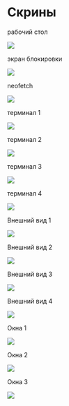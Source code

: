 # Скрины
рабочий стол


![](./desktop.png)


экран блокировки


![](./light_gtk_1.png)


neofetch


![](./terminal_neofetch.png)


терминал 1


![](./terminal_view_1.png)


терминал 2


![](./terminal_view_2.png)


терминал 3


![](./terminal_view_3.png)


терминал 4


![](./terminal_view_4.png)

Внешний вид 1


![](./view_1.png)


Внешний вид 2


![](./view_2.png)


Внешний вид 3


![](./view_3.png)


Внешний вид 4


![](./view_4.png)


Окна 1


![](./window_1.png)


Окна 2


![](./window_2.png)


Окна 3


![](./window_3.png)

